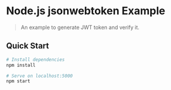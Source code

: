 # Node.js jsonwebtoken Example

> An example to generate JWT token and verify it.

## Quick Start

``` bash
# Install dependencies
npm install

# Serve on localhost:5000
npm start
```
